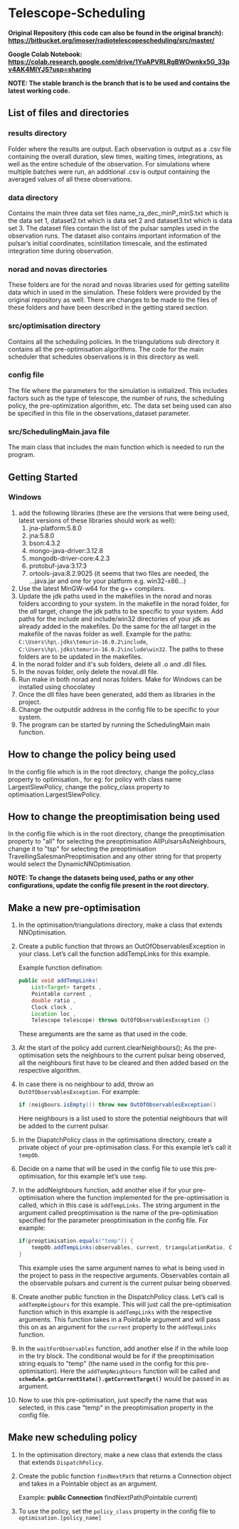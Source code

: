 # Telescope-Scheduling

**Original Repository (this code can also be found in the original branch): https://bitbucket.org/imoser/radiotelescopescheduling/src/master/** 

**Google Colab Notebook: https://colab.research.google.com/drive/1YuAPVRLRgBWOwnkx5G_33pv4AK4MlYJS?usp=sharing**

**NOTE: The stable branch is the branch that is to be used and contains the latest working code.**

## List of files and directories

### results directory
Folder where the results are output. Each observation is output as a .csv file containing the overall duration, slew times, waiting times, integrations, as well as the entire schedule of the observation. For simulations where multiple batches were run, an additional .csv is output containing the averaged values of all these observations.

### data directory
Contains the main three data set files name_ra_dec_minP_minS.txt which is the data set 1, dataset2.txt which is data set 2 and dataset3.txt which is data set 3. The dataset files contain the list of the pulsar samples used in the observation runs. The dataset also contains important information of the pulsar’s initial coordinates, scintillation timescale, and the estimated integration time during observation.

### norad and novas directories
These folders are for the norad and novas libraries used for getting satellite data which in used in the simulation. These folders were provided by the original repository as well. There are changes to be made to the files of these folders and have been described in the getting stared section.

### src/optimisation directory
Contains all the scheduling policies. In the triangulations sub directory it contains all the pre-optimisation algorithms. The code for the main scheduler that schedules observations is in this directory as well.

### config file
The file where the parameters for the simulation is initialized. This includes factors such as the type of telescope, the number of runs, the scheduling policy, the pre-optimization algorithm, etc. The data set being used can also be specified in this file in the observations_dataset parameter.

### src/SchedulingMain.java file
The main class that includes the main function which is needed to run the program.

## Getting Started
### Windows
1) add the following libraries (these are the versions that were being used, latest versions of these libraries should work as well):
	1) jna-platform:5.8.0
	2) jna:5.8.0
	3) bson:4.3.2
	4) mongo-java-driver:3.12.8
	5) mongodb-driver-core:4.2.3
	6) protobuf-java:3.17.3
	7) ortools-java:8.2.9025 (it seems that two files are needed, the ...java.jar and one for your platform e.g. win32-x86...)
2) Use the latest MinGW-w64 for the g++ compilers.
3) Update the jdk paths used in the makefiles in the norad and noras folders according to your system. In the makefile in the norad folder, for the _all_ target, change the jdk paths to be specific to your system. Add paths for the include and include/win32 directories of your jdk as already added in the makefiles. Do the same for the _all_ target in the makefile of the navas folder as well. Example for the paths: `C:\Users\hp\.jdks\temurin-16.0.2\include`, `C:\Users\hp\.jdks\temurin-16.0.2\include\win32`. The paths to these folders are to be updated in the makefiles.
4) In the norad folder and it's sub folders, delete all .o and .dll files.
5) In the novas folder, only delete the noval.dll file.
6) Run make in both norad and noras folders. Make for Windows can be installed using chocolatey
7) Once the dll files have been generated, add them as libraries in the project.
8) Change the outputdir address in the config file to be specific to your system.
9) The program can be started by running the SchedulingMain main function.

## How to change the policy being used
In the config file which is in the root directory, change the policy_class property to optimisation.<class name of the policy>, for eg: for policy with class name LargestSlewPolicy, change the policy_class property to optimisation.LargestSlewPolicy.

## How to change the preoptimisation being used
In the config file which is in the root directory, change the preoptimisation property to "all" for selecting the preoptimisation AllPulsarsAsNeighbours, change it to "tsp" for selecting the preoptimisation TravellingSalesmanPreoptimisation and any other string for that property would select the DynamicNNOptimisation.
	
**NOTE: To change the datasets being used, paths or any other configurations, update the config file present in the root directory.**
	
## Make a new pre-optimisation
1) In the optimisation/triangulations directory, make a class that extends NNOptimisation.

2) Create a public function that throws an OutOfObservablesException in your class. Let’s call the function addTempLinks for this example.
	
	Example function defination:
	```java
	public void addTempLinks( 
		List<Target> targets , 
		Pointable current , 
		double ratio , 
		Clock clock , 
		Location loc , 
		Telescope telescope) throws OutOfObservablesException {}
	```
	These areguments are the same as that used in the code.

3) At the start of the policy add current.clearNeighbours(); As the pre-optimisation sets the neighbours to the current pulsar being observed, all the neighbours first have to be cleared and then added based on the respective algorithm.

4) In case there is no neighbour to add, throw an `OutOfObservablesException`. For example:
	```java
	if (neigbours.isEmpty()) throw new OutOfObservablesException()
	```
	Here neighbours is a list used to store the potential neighbours that will be added to the current pulsar.

5) In the DiapatchPolicy class in the optimisations directory, create a private object of your pre-optimisation class. For this example let’s call it `tempOb`.

6) Decide on a name that will be used in the config file to use this pre-optimisation, for this example let’s use `temp`.

7) In the addNeighbours function, add another else if for your pre-optimisation where the function implemented for the pre-optimisation is called, which in this case is `addTempLinks`. The string argument in the argument called preoptimisation is the name of the pre-optimisation specified for the parameter preoptimisation in the config file. For example:
	```java
	if(preoptimisation.equals("temp")) { 
		tempOb.addTempLinks(observables, current, triangulationRatio, Clock.getScheduleClock(), telescope.getLocation(), telescope);
	}
	```
	This example uses the same argument names to what is being used in the project to pass in the respective arguments. Observables contain all the observable pulsars and current is the current pulsar being observed.

8) Create another public function in the DispatchPolicy class. Let’s call is `addTempNeigbours` for this example. This will just call the pre-optimisation function which in this example is `addTempLinks` with the respective arguments. This function takes in a Pointable argument and will pass this on as an argument for the `current` property to the `addTempLinks` function.

9) In the `waitForObservables` function, add another else if in the while loop in the try block. The conditional would be for if the preoptimisation string equals to "temp" (the name used in the config for this pre-optimisation). Here the `addTempNeighbours` function will be called and **`schedule.getCurrentState().getCurrentTarget()`** would be passed in as argument.

10) Now to use this pre-optimisation, just specify the name that was selected, in this case "temp" in the preoptimisation property in the config file.

## Make new scheduling policy
1) In the optimisation directory, make a new class that extends the class that extends `DispatchPolicy`.

2) Create the public function `findNextPath` that returns a Connection object and takes in a Pointable object as an argument.

	Example: **public Connection** findNextPath(Pointable current)

3) To use the policy, set the `policy_class` property in the config file to `optimisation.[policy_name]`
